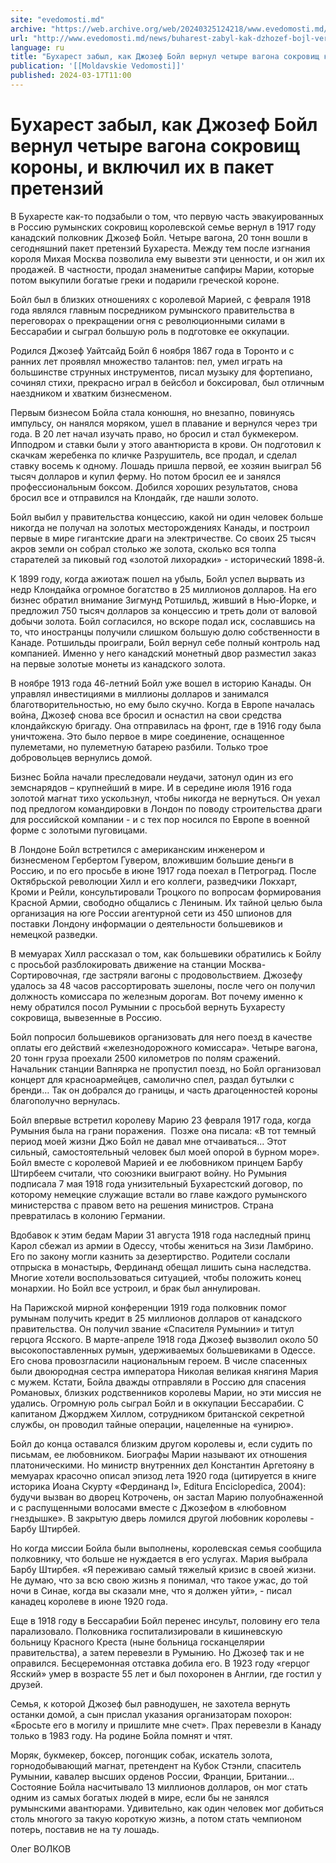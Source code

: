 ```yaml
---
site: "evedomosti.md"
archive: "https://web.archive.org/web/20240325124218/www.evedomosti.md/news/buharest-zabyl-kak-dzhozef-bojl-vernul-chetyre-vagona-sokrov"
url: "http://www.evedomosti.md/news/buharest-zabyl-kak-dzhozef-bojl-vernul-chetyre-vagona-sokrov"
language: ru
title: "Бухарест забыл, как Джозеф Бойл вернул четыре вагона сокровищ короны, и включил их в пакет претензий"
publication: '[[Moldavskie Vedomosti]]'
published: 2024-03-17T11:00
---
```


# Бухарест забыл, как Джозеф Бойл вернул четыре вагона сокровищ короны, и включил их в пакет претензий

В Бухаресте как-то подзабыли о том, что первую часть эвакуированных в Россию румынских сокровищ королевской семье вернул в 1917 году канадский полковник Джозеф Бойл. Четыре вагона, 20 тонн вошли в сегодняшний пакет претензий Бухареста. Между тем после изгнания короля Михая Москва позволила ему вывезти эти ценности, и он жил их продажей. В частности, продал знаменитые сапфиры Марии, которые потом выкупили богатые греки и подарили греческой короне.

Бойл был в близких отношениях с королевой Марией, с февраля 1918 года являлся главным посредником румынского правительства в переговорах о прекращении огня с революционными силами в Бессарабии и сыграл большую роль в подготовке ее оккупации.

Родился Джозеф Уайтсайд Бойл 6 ноября 1867 года в Торонто и с ранних лет проявлял множество талантов: пел, умел играть на большинстве струнных инструментов, писал музыку для фортепиано, сочинял стихи, прекрасно играл в бейсбол и боксировал, был отличным наездником и хватким бизнесменом.

Первым бизнесом Бойла стала конюшня, но внезапно, повинуясь импульсу, он нанялся моряком, ушел в плавание и вернулся через три года. В 20 лет начал изучать право, но бросил и стал букмекером. Ипподром и ставки были у этого авантюриста в крови. Он подготовил к скачкам жеребенка по кличке Разрушитель, все продал, и сделал ставку восемь к одному. Лошадь пришла первой, ее хозяин выиграл 56 тысяч долларов и купил ферму. Но потом бросил ее и занялся профессиональным боксом. Добился хороших результатов, снова бросил все и отправился на Клондайк, где нашли золото.

Бойл выбил у правительства концессию, какой ни один человек больше никогда не получал на золотых месторождениях Канады, и построил первые в мире гигантские драги на электричестве. Со своих 25 тысяч акров земли он собрал столько же золота, сколько вся толпа старателей за пиковый год «золотой лихорадки» - исторический 1898-й.

К 1899 году, когда ажиотаж пошел на убыль, Бойл успел вырвать из недр Клондайка огромное богатство в 25 миллионов долларов. На его бизнес обратил внимание Зигмунд Ротшильд, живший в Нью-Йорке, и предложил 750 тысяч долларов за концессию и треть доли от валовой добычи золота. Бойл согласился, но вскоре подал иск, сославшись на то, что иностранцы получили слишком большую долю собственности в Канаде. Ротшильды проиграли, Бойл вернул себе полный контроль над компанией. Именно у него канадский монетный двор разместил заказ на первые золотые монеты из канадского золота.

В ноябре 1913 года 46-летний Бойл уже вошел в историю Канады. Он управлял инвестициями в миллионы долларов и занимался благотворительностью, но ему было скучно. Когда в Европе началась война, Джозеф снова все бросил и оснастил на свои средства клондайкскую бригаду. Она отправилась на фронт, где в 1916 году была уничтожена. Это было первое в мире соединение, оснащенное пулеметами, но пулеметную батарею разбили. Только трое добровольцев вернулись домой.

Бизнес Бойла начали преследовали неудачи, затонул один из его земснарядов – крупнейший в мире. И в середине июля 1916 года золотой магнат тихо ускользнул, чтобы никогда не вернуться. Он уехал под предлогом командировки в Лондон по поводу строительства драги для российской компании - и с тех пор носился по Европе в военной форме с золотыми пуговицами.

В Лондоне Бойл встретился с американским инженером и бизнесменом Гербертом Гувером, вложившим большие деньги в Россию, и по его просьбе в июне 1917 года поехал в Петроград. После Октябрьской революции Хилл и его коллеги, разведчики Локхарт, Кроми и Рейли, консультировали Троцкого по вопросам формирования Красной Армии, свободно общались с Лениным. Их тайной целью была организация на юге России агентурной сети из 450 шпионов для поставки Лондону информации о деятельности большевиков и немецкой разведки.

В мемуарах Хилл рассказал о том, как большевики обратились к Бойлу с просьбой разблокировать движение на станции Москва-Сортировочная, где застряли вагоны с продовольствием. Джозефу удалось за 48 часов рассортировать эшелоны, после чего он получил должность комиссара по железным дорогам. Вот почему именно к нему обратился посол Румынии с просьбой вернуть Бухаресту сокровища, вывезенные в Россию.

Бойл попросил большевиков организовать для него поезд в качестве оплаты его действий «железнодорожного комиссара». Четыре вагона, 20 тонн груза проехали 2500 километров по полям сражений. Начальник станции Вапнярка не пропустил поезд, но Бойл организовал концерт для красноармейцев, самолично спел, раздал бутылки с бренди… Так он добрался до границы, и часть драгоценностей короны благополучно вернулась.

Бойл впервые встретил королеву Марию 23 февраля 1917 года, когда Румыния была на грани поражения.  Позже она писала: «В тот темный период моей жизни Джо Бойл не давал мне отчаиваться... Этот сильный, самостоятельный человек был моей опорой в бурном море». Бойл вместе с королевой Марией и ее любовником принцем Барбу Штирбеем считали, что союзники выиграют войну. Но Румыния подписала 7 мая 1918 года унизительный Бухарестский договор, по которому немецкие служащие встали во главе каждого румынского министерства с правом вето на решения министров. Страна превратилась в колонию Германии.

Вдобавок к этим бедам Марии 31 августа 1918 года наследный принц Карол сбежал из армии в Одессу, чтобы жениться на Зизи Ламбрино. Его по закону могли казнить за дезертирство. Родители сослали отпрыска в монастырь, Фердинанд обещал лишить сына наследства. Многие хотели воспользоваться ситуацией, чтобы положить конец монархии. Но Бойл все устроил, и брак был аннулирован.

На Парижской мирной конференции 1919 года полковник помог румынам получить кредит в 25 миллионов долларов от канадского правительства. Он получил звание «Спасителя Румынии» и титул герцога Ясского. В марте-апреле 1918 года Джозеф вызволил около 50 высокопоставленных румын, удерживаемых большевиками в Одессе. Его снова провозгласили национальным героем. В числе спасенных были двоюродная сестра императора Николая великая княгиня Мария с мужем. Кстати, Бойла дважды отправляли в Россию для спасения Романовых, близких родственников королевы Марии, но эти миссия не удались. Огромную роль сыграл Бойл и в оккупации Бессарабии. С капитаном Джорджем Хиллом, сотрудником британской секретной службы, он проводил тайные операции, нацеленные на «унирю».

Бойл до конца оставался близким другом королевы и, если судить по письмам, ее любовником. Биографы Марии называют их отношения платоническими. Но министр внутренних дел Константин Аргетояну в мемуарах красочно описал эпизод лета 1920 года (цитируется в книге историка Иоана Скурту «Фердинанд I», Editura Enciclopedica, 2004): будучи вызван во дворец Котрочень, он застал Марию полуобнаженной и с распущенными волосами вместе с Джозефом в «любовном гнездышке». В закрытую дверь ломился другой любовник королевы - Барбу Штирбей.

Но когда миссии Бойла были выполнены, королевская семья сообщила полковнику, что больше не нуждается в его услугах. Мария выбрала Барбу Штирбея. «Я переживаю самый тяжелый кризис в своей жизни. Не думаю, что за всю свою жизнь я понимал, что такое ужас, до той ночи в Синае, когда вы сказали мне, что я должен уйти», - писал канадец королеве в июне 1920 года.

Еще в 1918 году в Бессарабии Бойл перенес инсульт, половину его тела парализовало. Полковника госпитализировали в кишиневскую больницу Красного Креста (ныне больница госканцелярии правительства), а затем перевезли в Румынию. Но Джозеф так и не оправился. Бесцеремонная отставка добила его. В 1923 году «герцог Ясский» умер в возрасте 55 лет и был похоронен в Англии, где гостил у друзей.

Семья, к которой Джозеф был равнодушен, не захотела вернуть останки домой, а сын прислал указания организаторам похорон: «Бросьте его в могилу и пришлите мне счет». Прах перевезли в Канаду только в 1983 году. На родине Бойла помнят и чтят.

Моряк, букмекер, боксер, погонщик собак, искатель золота, горнодобывающий магнат, претендент на Кубок Стэнли, спаситель Румынии, кавалер высших орденов России, Франции, Британии… Состояние Бойла насчитывало 13 миллионов долларов, он мог стать одним из самых богатых людей в мире, если бы не занялся румынскими авантюрами. Удивительно, как один человек мог добиться столь многого за такую короткую жизнь, а потом стать чемпионом потерь, поставив не на ту лошадь.

Олег ВОЛКОВ